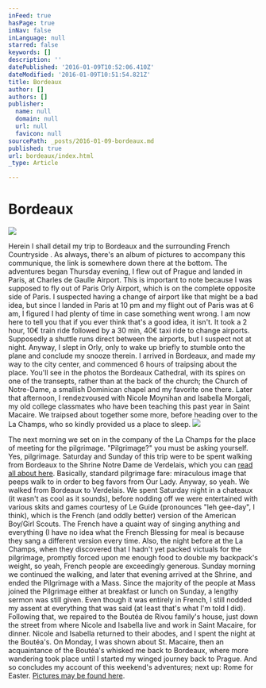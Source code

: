 ```yaml
---
inFeed: true
hasPage: true
inNav: false
inLanguage: null
starred: false
keywords: []
description: ''
datePublished: '2016-01-09T10:52:06.410Z'
dateModified: '2016-01-09T10:51:54.821Z'
title: Bordeaux
author: []
authors: []
publisher:
  name: null
  domain: null
  url: null
  favicon: null
sourcePath: _posts/2016-01-09-bordeaux.md
published: true
url: bordeaux/index.html
_type: Article

---
```

# Bordeaux
![](https://the-grid-user-content.s3-us-west-2.amazonaws.com/28873c9e-983d-4955-87dd-0b10b7d3560c.JPG)

Herein I shall detail my trip to Bordeaux and the surrounding French Countryside . 
As always, there's an album of pictures to accompany this communique, the link is somewhere down there at the bottom. 
The adventures began Thursday evening, I flew out of Prague and landed in Paris, at Charles de Gaulle Airport. This is important to note because I was supposed to fly out of Paris Orly Airport, which is on the complete opposite side of Paris. I suspected having a change of airport like that might be a bad idea, but since I landed in Paris at 10 pm and my flight out of Paris was at 6 am, I figured I had plenty of time in case something went wrong. I am now here to tell you that if you ever think that's a good idea, it isn't. It took a 2 hour, 10€ train ride followed by a 30 min, 40€ taxi ride to change airports. Supposedly a shuttle runs direct between the airports, but I suspect not at night. Anyway, I slept in Orly, only to wake up briefly to stumble onto the plane and conclude my snooze therein. I arrived in Bordeaux, and made my way to the city center, and commenced 6 hours of traipsing about the place. You'll see in the photos the Bordeaux Cathedral, with its spires on one of the transepts, rather than at the back of the church; the Church of Notre-Dame, a smallish Dominican chapel and my favorite one there. Later that afternoon, I rendezvoused with Nicole Moynihan and Isabella Morgali, my old college classmates who have been teaching this past year in Saint Macaire. We traipsed about together some more, before heading over to the La Champs, who so kindly provided us a place to sleep. ![](https://the-grid-user-content.s3-us-west-2.amazonaws.com/869bc9d5-0b1a-4734-9166-ccd9e3c9169d.JPG)

The next morning we set on in the company of the La Champs for the place of meeting for the pilgrimage. "Pilgrimage?" you must be asking yourself. Yes, pilgrimage. Saturday and Sunday of this trip were to be spent walking from Bordeaux to the Shrine Notre Dame de Verdelais, which you can [read all about here][0]. Basically, standard pilgrimage fare: miraculous image that peeps walk to in order to beg favors from Our Lady. Anyway, so yeah. We walked from Bordeaux to Verdelais. We spent Saturday night in a chateaux (it wasn't as cool as it sounds), before nodding off we were entertained with various skits and games courtesy of Le Guide (pronounces "leh gee-day", I think), which is the French (and oddly better) version of the American Boy/Girl Scouts. 
The French have a quaint way of singing anything and everything (I have no idea what the French Blessing for meal is because they sang a different version every time. Also, the night before at the La Champs, when they discovered that I hadn't yet packed victuals for the pilgrimage, promptly forced upon me enough food to double my backpack's weight, so yeah, French people are exceedingly generous. 
Sunday morning we continued the walking, and later that evening arrived at the Shrine, and ended the Pilgrimage with a Mass. Since the majority of the people at Mass joined the Pilgrimage either at breakfast or lunch on Sunday, a lengthy sermon was still given. Even though it was entirely in French, I still nodded my assent at everything that was said (at least that's what I'm told I did). 
Following that, we repaired to the Boutéa de Rivou family's house, just down the street from where Nicole and Isabella live and work in Saint Macaire, for dinner. Nicole and Isabella returned to their abodes, and I spent the night at the Boutéa's. 
On Monday, I was shown about St. Macaire, then an acquaintance of the Boutéa's whisked me back to Bordeaux, where more wandering took place until I started my winged journey back to Prague. 
And so concludes my account of this weekend's adventures; next up: Rome for Easter. 
[Pictures may be found here][1].

[0]: http://goo.gl/9WK1Fp
[1]: http://goo.gl/93EwdS